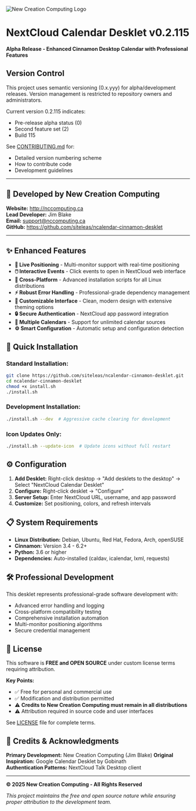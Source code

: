 ![New Creation Computing Logo](/home/jim/Pictures/logos/ncc-logo.png)

# NextCloud Calendar Desklet v0.2.115

**Alpha Release - Enhanced Cinnamon Desktop Calendar with Professional Features**

## Version Control

This project uses semantic versioning (0.x.yyy) for alpha/development releases. Version management is restricted to repository owners and administrators.

Current version 0.2.115 indicates:
- Pre-release alpha status (0)
- Second feature set (2)
- Build 115

See [CONTRIBUTING.md](CONTRIBUTING.md) for:
- Detailed version numbering scheme
- How to contribute code
- Development guidelines

---

## 🏢 **Developed by New Creation Computing**

**Website:** http://nccomputing.ca  
**Lead Developer:** Jim Blake  
**Email:** support@nccomputing.ca  
**GitHub:** https://github.com/siteleas/ncalendar-cinnamon-desklet

---

## ✨ **Enhanced Features**

- **🔄 Live Positioning** - Multi-monitor support with real-time positioning
- **🖱️ Interactive Events** - Click events to open in NextCloud web interface
- **📱 Cross-Platform** - Advanced installation scripts for all Linux distributions
- **⚡ Robust Error Handling** - Professional-grade dependency management
- **🎨 Customizable Interface** - Clean, modern design with extensive theming options
- **🔒 Secure Authentication** - NextCloud app password integration
- **📅 Multiple Calendars** - Support for unlimited calendar sources
- **⚙️ Smart Configuration** - Automatic setup and configuration detection

## 🚀 **Quick Installation**

### **Standard Installation:**
```bash
git clone https://github.com/siteleas/ncalendar-cinnamon-desklet.git
cd ncalendar-cinnamon-desklet
chmod +x install.sh
./install.sh
```

### **Development Installation:**
```bash
./install.sh --dev  # Aggressive cache clearing for development
```

### **Icon Updates Only:**
```bash
./install.sh --update-icon  # Update icons without full restart
```

## ⚙️ **Configuration**

1. **Add Desklet:** Right-click desktop → "Add desklets to the desktop" → Select "NextCloud Calendar Desklet"
2. **Configure:** Right-click desklet → "Configure"
3. **Server Setup:** Enter NextCloud URL, username, and app password
4. **Customize:** Set positioning, colors, and refresh intervals

## 📋 **System Requirements**

- **Linux Distribution:** Debian, Ubuntu, Red Hat, Fedora, Arch, openSUSE
- **Cinnamon:** Version 3.4 - 6.2+
- **Python:** 3.6 or higher
- **Dependencies:** Auto-installed (caldav, icalendar, lxml, requests)

## 🛠️ **Professional Development**

This desklet represents professional-grade software development with:
- Advanced error handling and logging
- Cross-platform compatibility testing
- Comprehensive installation automation
- Multi-monitor positioning algorithms
- Secure credential management

## 📄 **License**

This software is **FREE and OPEN SOURCE** under custom license terms requiring attribution.

**Key Points:**
- ✅ Free for personal and commercial use
- ✅ Modification and distribution permitted
- ⚠️ **Credits to New Creation Computing must remain in all distributions**
- ⚠️ Attribution required in source code and user interfaces

See [LICENSE](LICENSE) file for complete terms.

## 👏 **Credits & Acknowledgments**

**Primary Development:** New Creation Computing (Jim Blake)
**Original Inspiration:** Google Calendar Desklet by Gobinath  
**Authentication Patterns:** NextCloud Talk Desktop client  

---

**© 2025 New Creation Computing - All Rights Reserved**

*This project maintains the free and open source nature while ensuring proper attribution to the development team.*
